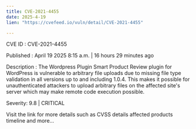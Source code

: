 ```yaml
---
title: CVE-2021-4455
date: 2025-4-19
lien: "https://cvefeed.io/vuln/detail/CVE-2021-4455"

---
```


CVE ID : CVE-2021-4455

Published :  April 19
2025
8:15 a.m. | 16 hours
29 minutes ago

Description : The Wordpress Plugin Smart Product Review plugin for WordPress is vulnerable to arbitrary file uploads due to missing file type validation in all versions up to
and including
1.0.4. This makes it possible for unauthenticated attackers to upload arbitrary files on the affected site's server which may make remote code execution possible.

Severity: 9.8 | CRITICAL

Visit the link for more details
such as CVSS details
affected products
timeline
and more...
